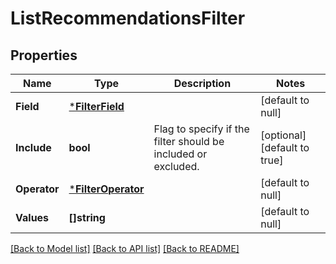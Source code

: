 # ListRecommendationsFilter

## Properties
Name | Type | Description | Notes
------------ | ------------- | ------------- | -------------
**Field** | [***FilterField**](FilterField.md) |  | [default to null]
**Include** | **bool** | Flag to specify if the filter should be included or excluded. | [optional] [default to true]
**Operator** | [***FilterOperator**](FilterOperator.md) |  | [default to null]
**Values** | **[]string** |  | [default to null]

[[Back to Model list]](../README.md#documentation-for-models) [[Back to API list]](../README.md#documentation-for-api-endpoints) [[Back to README]](../README.md)

